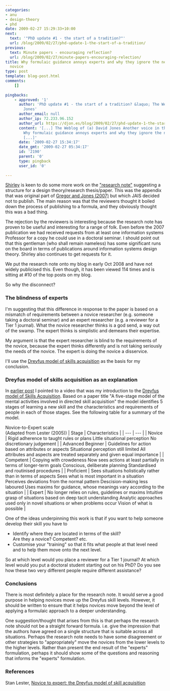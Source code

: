 ```yaml
---
categories:
- anu
- design-theory
- phd
date: 2009-02-27 15:29:33+10:00
next:
  text: '"PhD update #1 - the start of a tradition?"'
  url: /blog/2009/02/27/phd-update-1-the-start-of-a-tradition/
previous:
  text: Minute papers - encouraging reflection?
  url: /blog/2009/02/27/minute-papers-encouraging-relection/
title: Why formulaic guidance annoys experts and why they ignore the needs of the
  novice
type: post
template: blog-post.html
comments:
    []
    
pingbacks:
    - approved: '1'
      author: 'PhD update #1 - the start of a tradition? &laquo; The Weblog of (a) David
        Jones'
      author_email: null
      author_ip: 72.233.96.152
      author_url: https://djon.es/blog/2009/02/27/phd-update-1-the-start-of-a-tradition/
      content: '[...] The Weblog of (a) David Jones Another voice in the blogosphere    &laquo;
        Why formulaic guidance annoys experts and why they ignore the needs of the&nbsp;novice
        [...]'
      date: '2009-02-27 15:34:17'
      date_gmt: '2009-02-27 05:34:17'
      id: '2190'
      parent: '0'
      type: pingback
      user_id: '0'
    
---
```

[Shirley](http://www.cbe.anu.edu.au/staff/info.asp?surname=Gregor&firstname=Shirley) is keen to do some more work on the ["research note"](/blog/2008/10/09/the-anatomy-of-a-design-science-paper-a-research-note/) suggesting a structure for a design theory/research thesis/paper. This was the appendix that was original part of [Gregor and Jones (2007)](http://aisel.aisnet.org/jais/vol8/iss5/1/) but which JAIS decided not to publish. The main reason was that the reviewers thought it boiled down the process of publishing to a formula, and they obviously thought this was a bad thing.

The rejection by the reviewers is interesting because the research note has proven to be useful and interesting for a range of folk. Even before the 2007 publication we had received requests from at least one information systems Professor for a copy he could use in a doctoral seminar. I should point out that this gentleman (who shall remain nameless) has some significant runs on the board in terms of publications around information systems design theory. Shirley also continues to get requests for it.

We put the research note onto my blog in early Oct 2008 and have not widely publicised this. Even though, it has been viewed 114 times and is sitting at #10 of the top posts on my blog.

So why the disconnect?

### The blindness of experts

I'm suggesting that this difference in response to the paper is based on a mismatch of requirements between a novice researcher (e.g. someone taking a doctoral seminar) and an expert researcher (e.g. a reviewer for a Tier 1 journal). What the novice researcher thinks is a god send, a way out of the swamp. The expert thinks is simplistic and demeans their expertise.

My argument is that the expert researcher is blind to the requirements of the novice, because the expert thinks differently and is not taking seriously the needs of the novice. The expert is doing the novice a disservice.

I'll use the [Dreyfus model of skills acquisition](http://en.wikipedia.org/wiki/Dreyfus_model_of_skill_acquisition) as the basis for my conclusion.

### Dreyfus model of skills acquisition as an explanation

In [earlier post](/blog/2008/12/16/the-dreyfus-model-from-novice-to-expert/) I pointed to a video that was my introduction to the [Dreyfus model of Skills Acquisition](http://en.wikipedia.org/wiki/Dreyfus_model_of_skill_acquisition). Based on a paper title "A five-stage model of the mental activities involved in directed skill acquisition" the model identifies 5 stages of learning a new skill and the characteristics and requirements of people in each of those stages. See the following table for a summary of the model.

Novice-to-Expert scale  
(Adapted from Lester (2005))
| Stage | Characteristics |
| --- | --- |
| Novice | Rigid adherence to taught rules or plans   Little situational perception   No discretionary judgement |
| Advanced Beginner | Guidelines for action based on attributes or aspects   Situational perception still limited   All attributes and aspects are treated separately and given equal importance |
| Competent | Copying with crowdeness   Now sees actions at least partially in terms of longer-term goals   Conscious, deliberate planning   Standardised and routinised procedures |
| Proficient | Sees situations holistically rather than in terms of aspects   Sees what is most important in a situation   Perceives deviations from the normal pattern   Descision-making less laboured   Uses maxims for guidance, whose meanings vary according to the situation |
| Expert | No longer relies on rules, guidelines or maxims   Intuitive grasp of situations based on deep tacit understanding   Analytic approaches used only in novel situations or when problems occur   Vision of what is possible |

One of the ideas underpinning this work is that if you want to help someone develop their skill you have to

- Identify where they are located in terms of the skill?  
    Are they a novice? Competent? etc.
- Customise your "training" so that it fits what people at that level need and to help them move onto the next level.

So at which level would you place a reviewer for a Tier 1 journal? At which level would you put a doctoral student starting out on his PhD? Do you see how these two very different people require different assistance?

### Conclusions

There is most definitely a place for the research note. It would serve a good purpose in helping novices move up the Dreyfus skill levels. However, it should be written to ensure that it helps novices move beyond the level of applying a formulaic approach to a deeper understanding.

One suggestion/thought that arises from this is that perhaps the research note should not be a straight forward formula. i.e. give the impression that the authors have agreed on a single structure that is suitable across all situations. Perhaps the research note needs to have some disagreement or other strategies to "appropriately" move the novices from the lower levels to the higher levels. Rather than present the end result of the "experts" formulation, perhaps it should show some of the questions and reasoning that informs the "experts" formulation.

### References

Stan Lester, [Novice to expert: the Dreyfus model of skill acquisition](https://www.sld.demon.co.uk/dreyfus.pdf)